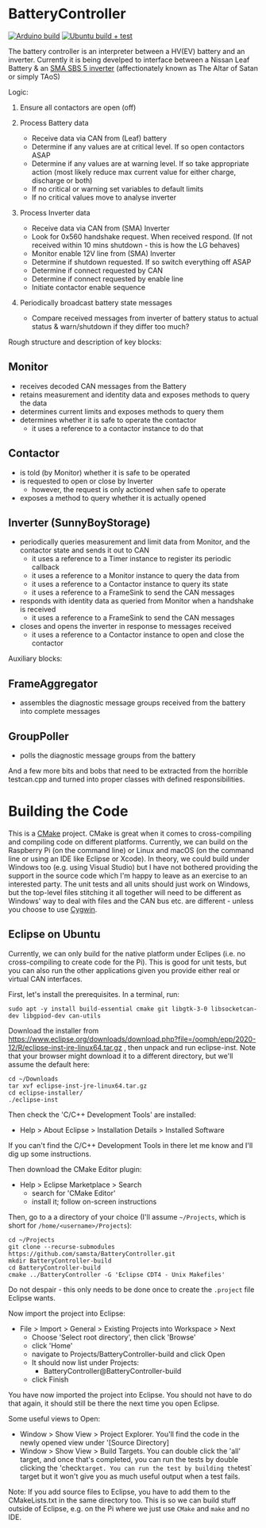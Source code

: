 # BatteryController

[![Arduino build](https://github.com/samsta/BatteryController/actions/workflows/arduino.yml/badge.svg)](https://github.com/samsta/BatteryController/actions/workflows/arduino.yml)
[![Ubuntu build + test](https://github.com/samsta/BatteryController/actions/workflows/ubuntu.yml/badge.svg)](https://github.com/samsta/BatteryController/actions/workflows/ubuntu.yml)

The battery controller is an interpreter between a HV(EV) battery and an inverter.
Currently it is being develped to interface between a Nissan Leaf Battery & an [SMA SBS 5 inverter](https://www.sma.de/en/products/battery-inverters/sunny-boy-storage-37-50-60.html) (affectionately known as The Altar of Satan or simply TAoS)

Logic:
1. Ensure all contactors are open (off)

2. Process Battery data
   - Receive data via CAN from (Leaf) battery
   - Determine if any values are at critical level. If so open contactors ASAP
   - Determine if any values are at warning level. If so take appropriate action (most likely reduce max current value for either charge, discharge or both)
   - If no critical or warning set variables to default limits
   - If no critical values move to analyse inverter 

3. Process Inverter data
   - Receive data via CAN from (SMA) Inverter
   - Look for 0x560 handshake request. When received respond. (If not received within 10 mins shutdown - this is how the LG behaves)
   - Monitor enable 12V line from (SMA) Inverter
   - Determine if shutdown requested. If so switch everything off ASAP
   - Determine if connect requested by CAN
   - Determine if connect requested by enable line
   - Initiate contactor enable sequence

4. Periodically broadcast battery state messages
   - Compare received messages from inverter of battery status to actual status & warn/shutdown if they differ too much?


Rough structure and description of key blocks:

## Monitor

- receives decoded CAN messages from the Battery
- retains measurement and identity data and exposes methods to query the data
- determines current limits and exposes methods to query them
- determines whether it is safe to operate the contactor
   - it uses a reference to a contactor instance to do that
  
## Contactor

- is told (by Monitor) whether it is safe to be operated
- is requested to open or close by Inverter
   - however, the request is only actioned when safe to operate
- exposes a method to query whether it is actually opened

## Inverter (SunnyBoyStorage)

- periodically queries measurement and limit data from Monitor, and the contactor state and sends it out to CAN
   - it uses a reference to a Timer instance to register its periodic callback
   - it uses a reference to a Monitor instance to query the data from
   - it uses a reference to a Contactor instance to query its state
   - it uses a reference to a FrameSink to send the CAN messages
- responds with identity data as queried from Monitor when a handshake is received
   - it uses a reference to a FrameSink to send the CAN messages
- closes and opens the inverter in response to messages received
   - it uses a reference to a Contactor instance to open and close the contactor
   

Auxiliary blocks:

## FrameAggregator

- assembles the diagnostic message groups received from the battery into complete messages

## GroupPoller

- polls the diagnostic message groups from the battery

And a few more bits and bobs that need to be extracted from the horrible testcan.cpp and turned into proper classes with defined responsibilities.

# Building the Code

This is a [CMake](https://cmake.org/) project. CMake is great when it comes to cross-compiling and compiling code on different platforms. Currently, we can build on the Raspberry Pi (on the command line) or Linux and macOS (on the command line or using an IDE like Eclipse or Xcode). In theory, we could build under Windows too (e.g. using Visual Studio) but I have not bothered providing the support in the source code which I'm happy to leave as an exercise to an interested party. The unit tests and all units should just work on Windows, but the top-level files stitching it all together will need to be different as Windows' way to deal with files and the CAN bus etc. are different - unless you choose to use [Cygwin](https://www.cygwin.com/).

## Eclipse on Ubuntu

Currently, we can only build for the native platform under Eclipes (i.e. no cross-compiling to create code for the Pi). This is good for unit tests, but you can also run the other applications given you provide either real or virtual CAN interfaces.

First, let's install the prerequisites. In a terminal, run:

~~~
sudo apt -y install build-essential cmake git libgtk-3-0 libsocketcan-dev libgpiod-dev can-utils
~~~

Download the installer from https://www.eclipse.org/downloads/download.php?file=/oomph/epp/2020-12/R/eclipse-inst-jre-linux64.tar.gz , then unpack and run eclipse-inst. Note that your browser might download it to a different directory, but we'll assume the default here:

~~~
cd ~/Downloads
tar xvf eclipse-inst-jre-linux64.tar.gz  
cd eclipse-installer/  
./eclipse-inst  
~~~

Then check the 'C/C++ Development Tools' are installed: 
- Help > About Eclipse > Installation Details > Installed Software

If you can't find the C/C++ Development Tools in there let me know and I'll dig up some instructions.

Then download the CMake Editor plugin: 

- Help > Eclipse Marketplace > Search
   - search for 'CMake Editor'
   - install it; follow on-screen instructions

Then, go to a a directory of your choice (I'll assume `~/Projects`, which is short for `/home/<username>/Projects`):

~~~
cd ~/Projects
git clone --recurse-submodules https://github.com/samsta/BatteryController.git
mkdir BatteryController-build
cd BatteryController-build
cmake ../BatteryController -G 'Eclipse CDT4 - Unix Makefiles'
~~~

Do not despair - this only needs to be done once to create the `.project` file Eclipse wants.

Now import the project into Eclipse:

- File > Import > General > Existing Projects into Workspace > Next
   - Choose 'Select root directory', then click 'Browse'
   - click 'Home'
   - navigate to Projects/BatteryController-build and click Open
   - It should now list under Projects:
      - BatteryController@BatteryController-build
   - click Finish

You have now imported the project into Eclipse. You should not have to do that again, it should still be there the next time you open Eclipse.

Some useful views to Open:

- Window > Show View > Project Explorer. You'll find the code in the newly opened view under '[Source Directory]
- Window > Show View > Build Targets. You can double click the 'all' target, and once that's completed, you can run the tests by double clicking the 'check` target. You can run the test by building the `test` target but it won't give you as much useful output when a test fails.

Note: If you add source files to Eclipse, you have to add them to the CMakeLists.txt in the same directory too. This is so we can build stuff outside of Eclipse, e.g. on the Pi where we just use `CMake` and `make` and no IDE.


